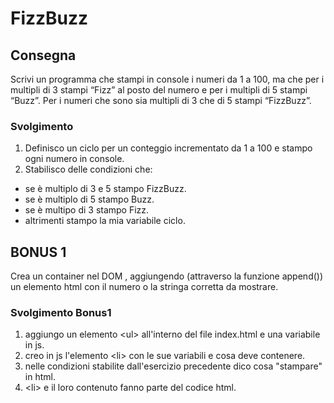 # FizzBuzz

## Consegna
Scrivi un programma che stampi in console i numeri da 1 a 100, ma che per i multipli di 3 stampi “Fizz” al posto del numero e per i multipli di 5 stampi “Buzz”. Per i numeri che sono sia multipli di 3 che di 5 stampi “FizzBuzz”.

### Svolgimento
1) Definisco un ciclo per un conteggio incrementato da 1 a 100 e stampo ogni numero in console.
2) Stabilisco delle condizioni che:
- se è multiplo di 3 e 5 stampo FizzBuzz.
- se è multiplo di 5 stampo Buzz.
- se è multipo di 3 stampo Fizz.
- altrimenti stampo la mia variabile ciclo.


## BONUS 1
Crea un container nel DOM , aggiungendo (attraverso la funzione append()) un elemento html con il numero o la stringa corretta da mostrare.

### Svolgimento Bonus1
1) aggiungo un elemento \<ul> all'interno del file index.html e una variabile in js.
2) creo in js l'elemento \<li> con le sue variabili e cosa deve contenere.
3) nelle condizioni stabilite dall'esercizio precedente dico cosa "stampare" in html.
4) \<li> e il loro contenuto fanno parte del codice html.

